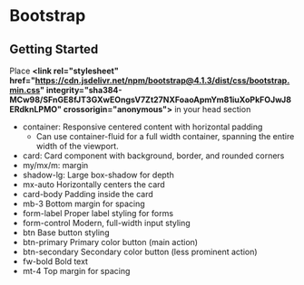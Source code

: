 # Bootstrap

## Getting Started

Place **\<link rel="stylesheet" href="https://cdn.jsdelivr.net/npm/bootstrap@4.1.3/dist/css/bootstrap.min.css" integrity="sha384-MCw98/SFnGE8fJT3GXwEOngsV7Zt27NXFoaoApmYm81iuXoPkFOJwJ8ERdknLPMO" crossorigin="anonymous">** in your head section

- container:	Responsive centered content with horizontal padding
  - Can use container-fluid for a full width container, spanning the entire width of the viewport.
- card:	Card component with background, border, and rounded corners
- my/mx/m:	margin
- shadow-lg:	Large box-shadow for depth
- mx-auto	Horizontally centers the card
- card-body	Padding inside the card
- mb-3	Bottom margin for spacing
- form-label	Proper label styling for forms
- form-control	Modern, full-width input styling
- btn	Base button styling
- btn-primary	Primary color button (main action)
- btn-secondary	Secondary color button (less prominent action)
- fw-bold	Bold text
- mt-4	Top margin for spacing
